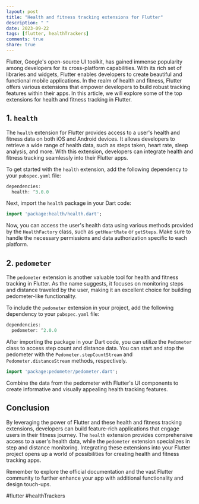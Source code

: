 ```yaml
---
layout: post
title: "Health and fitness tracking extensions for Flutter"
description: " "
date: 2023-09-22
tags: [flutter, healthTrackers]
comments: true
share: true
---
```


Flutter, Google's open-source UI toolkit, has gained immense popularity among developers for its cross-platform capabilities. With its rich set of libraries and widgets, Flutter enables developers to create beautiful and functional mobile applications. In the realm of health and fitness, Flutter offers various extensions that empower developers to build robust tracking features within their apps. In this article, we will explore some of the top extensions for health and fitness tracking in Flutter.

## 1. `health`

The `health` extension for Flutter provides access to a user's health and fitness data on both iOS and Android devices. It allows developers to retrieve a wide range of health data, such as steps taken, heart rate, sleep analysis, and more. With this extension, developers can integrate health and fitness tracking seamlessly into their Flutter apps.

To get started with the `health` extension, add the following dependency to your `pubspec.yaml` file:

```dart
dependencies:
  health: ^3.0.0
```

Next, import the `health` package in your Dart code:

```dart
import 'package:health/health.dart';
```

Now, you can access the user's health data using various methods provided by the `HealthFactory` class, such as `getHeartRate` or `getSteps`. Make sure to handle the necessary permissions and data authorization specific to each platform.

## 2. `pedometer`

The `pedometer` extension is another valuable tool for health and fitness tracking in Flutter. As the name suggests, it focuses on monitoring steps and distance traveled by the user, making it an excellent choice for building pedometer-like functionality.

To include the `pedometer` extension in your project, add the following dependency to your `pubspec.yaml` file:

```dart
dependencies:
  pedometer: ^2.0.0
```

After importing the package in your Dart code, you can utilize the `Pedometer` class to access step count and distance data. You can start and stop the pedometer with the `Pedometer.stepCountStream` and `Pedometer.distanceStream` methods, respectively.

```dart
import 'package:pedometer/pedometer.dart';
```

Combine the data from the pedometer with Flutter's UI components to create informative and visually appealing health tracking features.

## Conclusion

By leveraging the power of Flutter and these health and fitness tracking extensions, developers can build feature-rich applications that engage users in their fitness journey. The `health` extension provides comprehensive access to a user's health data, while the `pedometer` extension specializes in step and distance monitoring. Integrating these extensions into your Flutter project opens up a world of possibilities for creating health and fitness tracking apps.

Remember to explore the official documentation and the vast Flutter community to further enhance your app with additional functionality and design touch-ups.

#flutter #healthTrackers